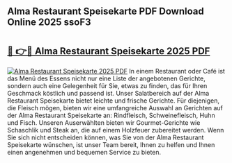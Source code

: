 ## Alma Restaurant Speisekarte PDF Download Online 2025 ssoF3

# <h2><a href="http://gcb9kh9.nevu.top/?p=Alma+Restaurant+Speisekarte">🔗 👉🔴 Alma Restaurant Speisekarte 2025 PDF</a></h2>

[![Alma Restaurant Speisekarte 2025 PDF](https://i.imgur.com/dBaPXMq.png)](http://gcb9kh9.nevu.top/?p=Alma+Restaurant+Speisekarte)
In einem Restaurant oder Café ist das Menü des Essens nicht nur eine Liste der angebotenen Gerichte, sondern auch eine Gelegenheit für Sie, etwas zu finden, das für Ihren Geschmack köstlich und passend ist. Unser Salatbereich auf der Alma Restaurant Speisekarte bietet leichte und frische Gerichte. Für diejenigen, die Fleisch mögen, bieten wir eine umfangreiche Auswahl an Gerichten auf der Alma Restaurant Speisekarte an: Rindfleisch, Schweinefleisch, Huhn und Fisch. Unseren Auserwählten bieten wir Gourmet-Gerichte wie Schaschlik und Steak an, die auf einem Holzfeuer zubereitet werden. Wenn Sie sich nicht entscheiden können, was Sie von der Alma Restaurant Speisekarte wünschen, ist unser Team bereit, Ihnen zu helfen und Ihnen einen angenehmen und bequemen Service zu bieten.
